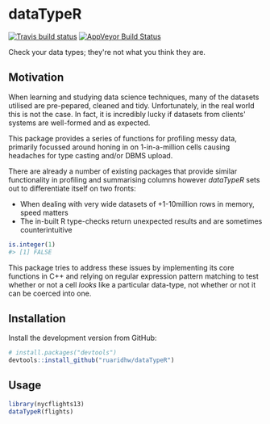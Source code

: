 # dataTypeR

[![Travis build status](https://travis-ci.org/ruaridhw/dataTypeR.svg?branch=master)](https://travis-ci.org/ruaridhw/dataTypeR)
[![AppVeyor Build Status](https://ci.appveyor.com/api/projects/status/github/ruaridhw/dataTypeR?branch=master&svg=true)](https://ci.appveyor.com/project/ruaridhw/dataTypeR)

Check your data types; they're not what you think they are.

## Motivation

When learning and studying data science techniques, many of the datasets
utilised are pre-pepared, cleaned and tidy. Unfortunately, in the real
world this is not the case. In fact, it is incredibly lucky if datasets
from clients' systems are well-formed and as expected.

This package provides a series of functions for profiling messy data,
primarily focussed around honing in on 1-in-a-million cells causing
headaches for type casting and/or DBMS upload.

There are already a number of existing packages that provide similar
functionality in profiling and summarising columns however *dataTypeR*
sets out to differentiate itself on two fronts:

* When dealing with very wide datasets of +1-10million rows in memory,
speed matters
* The in-built R type-checks return unexpected results and are
sometimes counterintuitive

```r
is.integer(1)
#> [1] FALSE
```

This package tries to address these issues by implementing its core
functions in C++ and relying on regular expression pattern matching
to test whether or not a cell *looks* like a particular data-type,
not whether or not it can be coerced into one.

## Installation

Install the development version from GitHub:

```r
# install.packages("devtools")
devtools::install_github("ruaridhw/dataTypeR")
```

## Usage

```r
library(nycflights13)
dataTypeR(flights)
```
